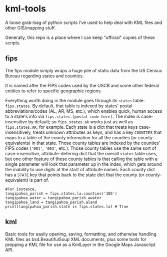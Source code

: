 # kml-tools
A loose grab-bag of python scripts I've used to help deal with KML files and other GIS/mapping stuff.

Generally, this repo is a place where I can keep "official" copies of these scripts.

## fips

The fips module simply wraps a huge pile of static data from the US Census Bureau regarding states and counties.

It is named after the FIPS codes used by the USCB and some other federal entities to refer to specific geographic regions.

Everything worth doing in the module goes through its `states` table: `fips.states`.  By default, that table is indexed by states' postal abbreviations/codes (AL, AR, MS, etc.), which enables quick, human access to a state's info via `fips.states.[postal code here]`. The index is case-insensitive by default; so `fips.states.ak` works just as well as `fips.states.AK`, for example.  Each state is a dict that treats keys case-insensitively, treats unknown attributes as keys, and has a key `COUNTIES` that maps to a table of the county information for all the counties (or county-equivalents) in that state. Those county tables are indexed by the counties' FIPS codes (`'001'`, `'003'`, etc.). Those county tables use the same sort of case-insensitive, attribute-defering dict that the overall `states` table uses, but one other feature of these county tables is that calling the table with a single parameter will look that parameter up in the index, which gets around the inability to use digits at the start of attribute names.  Each county dict has a `STATE` key that points back to the state dict that the county (or county-equivalent) is part of.

    #For instance, 
    tangipahoa_parish = fips.states.la.counties('105')
    tangipahoa_water = tangipahoa_parish.awater
    tangipahoa_land = tangipahoa_parish.aland
    print(tangipahoa_parish.state is fips.states.la) # True

## kml

Basic tools for easily opening, saving, formatting, and otherwise handling KML files as bs4.BeautifulSoup XML documents, plus some tools for prepping a KML file for use as a KmlLayer in the Google Maps Javascript API.

